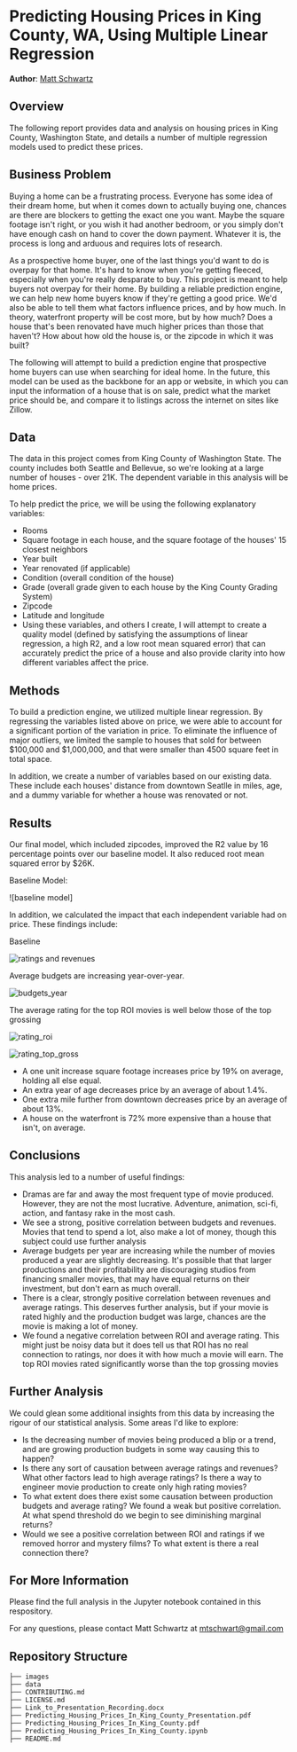 # Predicting Housing Prices in King County, WA, Using Multiple Linear Regression

**Author**: [Matt Schwartz](mailto:mtschwart@gmail.com)

## Overview 

The following report provides data and analysis on housing prices in King County, Washington State, and details a number of multiple regression models used to predict these prices. 

## Business Problem

Buying a home can be a frustrating process. Everyone has some idea of their dream home, but when it comes down to actually buying one, chances are there are blockers to getting the exact one you want. Maybe the square footage isn't right, or you wish it had another bedroom, or you simply don't have enough cash on hand to cover the down payment. Whatever it is, the process is long and arduous and requires lots of research.

As a prospective home buyer, one of the last things you'd want to do is overpay for that home. It's hard to know when you're getting fleeced, especially when you're really desparate to buy. This project is meant to help buyers not overpay for their home. By building a reliable prediction engine, we can help new home buyers know if they're getting a good price. We'd also be able to tell them what factors influence prices, and by how much. In theory, waterfront property will be cost more, but by how much? Does a house that's been renovated have much higher prices than those that haven't? How about how old the house is, or the zipcode in which it was built?

The following will attempt to build a prediction engine that prospective home buyers can use when searching for ideal home. In the future, this model can be used as the backbone for an app or website, in which you can input the information of a house that is on sale, predict what the market price should be, and compare it to listings across the internet on sites like Zillow.

## Data

The data in this project comes from King County of Washington State. The county includes both Seattle and Bellevue, so we're looking at a large number of houses - over 21K. The dependent variable in this analysis will be home prices.

To help predict the price, we will be using the following explanatory variables:

- Rooms
- Square footage in each house, and the square footage of the houses' 15 closest neighbors
- Year built
- Year renovated (if applicable)
- Condition (overall condition of the house)
- Grade (overall grade given to each house by the King County Grading System)
- Zipcode
- Latitude and longitude
- Using these variables, and others I create, I will attempt to create a quality model (defined by satisfying the assumptions of linear regression, a high R2, and a low root mean squared error) that can accurately predict the price of a house and also provide clarity into how different variables affect the price.

## Methods

To build a prediction engine, we utilized multiple linear regression. By regressing the variables listed above on price, we were able to account for a significant portion of the variation in price. To eliminate the influence of major outliers, we limited the sample to houses that sold for between $100,000 and $1,000,000, and that were smaller than 4500 square feet in total space.

In addition, we create a number of variables based on our existing data. These include each houses' distance from downtown Seatlle in miles, age, and a dummy variable for whether a house was renovated or not.

## Results

Our final model, which included zipcodes, improved the R2 value by 16 percentage points over our baseline model. It also reduced root mean squared error by $26K. 

Baseline Model:

![baseline model]

In addition, we calculated the impact that each independent variable had on price. These findings include:

Baseline 

![ratings and revenues](/images/ratings_revenue.png)

Average budgets are increasing year-over-year.

![budgets_year](/images/budgets_year.png)

The average rating for the top ROI movies is well below those of the top grossing

![rating_roi](/images/ratings_roi.png)

![rating_top_gross](/images/ratings_top_gross.png)

  - A one unit increase square footage increases price by 19% on average, holding all else equal.
  - An extra year of age decreases price by an average of about 1.4%.
  - One extra mile further from downtown decreases price by an average of about 13%.
  - A house on the waterfront is 72% more expensive than a house that isn't, on average.


## Conclusions

This analysis led to a number of useful findings:
- Dramas are far and away the most frequent type of movie produced. However, they are not the most lucrative. Adventure, animation, sci-fi, action, and fantasy rake in the most cash.
- We see a strong, positive correlation between budgets and revenues. Movies that tend to spend a lot, also make a lot of money, though this subject could use further analysis
- Average budgets per year are increasing while the number of movies produced a year are slightly decreasing. It's possible that that larger productions and their profitability are discouraging studios from financing smaller movies, that may have equal returns on their investment, but don't earn as much overall.
- There is a clear, strongly positive correlation between revenues and average ratings. This deserves further analysis, but if your movie is rated highly and the production budget was large, chances are the movie is making a lot of money.
- We found a negative correlation between ROI and average rating. This might just be noisy data but it does tell us that ROI has no real connection to ratings, nor does it with how much a movie will earn. The top ROI movies rated significantly worse than the top grossing movies

## Further Analysis

We could glean some additional insights from this data by increasing the rigour of our statistical analysis. Some areas I'd like to explore:

- Is the decreasing number of movies being produced a blip or a trend, and are growing production budgets in some way causing this to happen?
- Is there any sort of causation between average ratings and revenues? What other factors lead to high average ratings? Is there a way to engineer movie production to create only high rating movies?
- To what extent does there exist some causation between production budgets and average rating? We found a weak but positive correlation. At what spend threshold do we begin to see diminishing marginal returns?
- Would we see a positive correlation between ROI and ratings if we removed horror and mystery films? To what extent is there a real connection there?

## For More Information

Please find the full analysis in the Jupyter notebook contained in this respository.

For any questions, please contact Matt Schwartz at [mtschwart@gmail.com](mailto:mtschwart@gmail.com)




## Repository Structure

```
├── images
├── data
├── CONTRIBUTING.md
├── LICENSE.md
├── Link_to_Presentation_Recording.docx
├── Predicting_Housing_Prices_In_King_County_Presentation.pdf
├── Predicting_Housing_Prices_In_King_County.pdf
├── Predicting_Housing_Prices_In_King_County.ipynb
├── README.md
```
